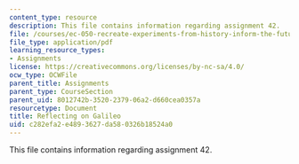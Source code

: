 ```yaml
---
content_type: resource
description: This file contains information regarding assignment 42.
file: /courses/ec-050-recreate-experiments-from-history-inform-the-future-from-the-past-galileo-january-iap-2010/c282efa2e4893627da580326b18524a0_MITEC_050IAP10_assn42.pdf
file_type: application/pdf
learning_resource_types:
- Assignments
license: https://creativecommons.org/licenses/by-nc-sa/4.0/
ocw_type: OCWFile
parent_title: Assignments
parent_type: CourseSection
parent_uid: 8012742b-3520-2379-06a2-d660cea0357a
resourcetype: Document
title: Reflecting on Galileo
uid: c282efa2-e489-3627-da58-0326b18524a0
---
```

This file contains information regarding assignment 42.